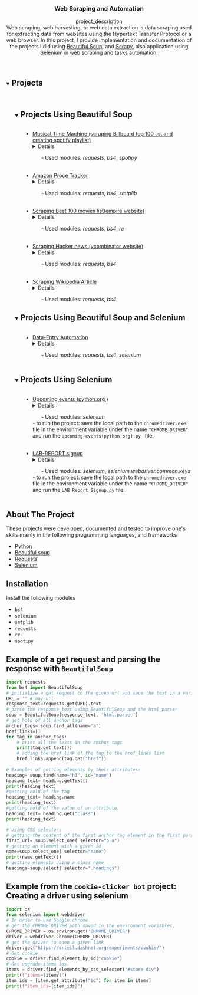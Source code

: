 <br />
<p align="center">

  <h3 align="center">Web Scraping and Automation </h3>

  <p align="center">
    project_description
    <br />
Web scraping, web harvesting, or web data extraction is data scraping used for extracting data from websites using the Hypertext Transfer Protocol or a web browser.
In this project, I provide implementation and documentation of the projects I did using <a href="#BS">Beautiful Soup</a>, and  <a href="#scrapy">Scrapy</a>, also application using <a href="#BS">Selenium</a> in web scraping and tasks automation.

   <br />
    <br />
  </p>

<!-- TABLE OF CONTENTS -->
<details open="open">
  <summary><h2 style="display: inline-block">Projects</h2></summary>
<ol> 
<!---[comment]: <> (Projects Using Beautiful Soup&#41;)--->
    <details open="open">
      <summary><h2 style="display: inline-block">Projects Using Beautiful Soup</h2></summary>
      <ol>
        <ul>
                <li><a href="https://github.com/amgad01/python-code/tree/main/Web%20scraping%20and%20automation/web%20scraping%20(beautiful%20soup)/scraping%20empire%20best%20100%20movies%20list">Musical Time Machine (scraping Billboard top 100 list and creating spotify playlist)</a></li>
                <details><br /> Musical Time Machine: Scraping the top 100 list of songs of a given date form the <a href="https://www.billboard.com/charts/hot-100/"> Billboard hot 100 list</a> and using the <a href="https://developer.spotify.com/documentation/web-api/">spotify API</a>  to connect to spotify and create a playlist with the top 100 songs  and return a link to this spotify list</details>
                    <ul> - Used modules: <em> requests</em>, <em> bs4</em>, <em>spotipy</em></ul>
        </ul> <br/> 
    <ul>
                <li><a href="https://github.com/amgad01/python-code/tree/main/Web%20scraping%20and%20automation/web%20scraping%20(beautiful%20soup)/amazon-price-tracker">Amazon Proce Tracker</a></li>
                <details><br /> A project to scrap a live website.<br> Given url to a product on  <a href="https://www.amazon.com">Amazon website</a>, This project is to track the current price of the product and send a notification email with with the price update to the given email once the price goes below a given minimum price </details>
                    <ul> - Used modules: <em> requests</em>, <em> bs4</em>, <em>smtplib</em></ul>
        </ul> <br/>
    <ul>
                <li><a href="https://github.com/amgad01/python-code/tree/main/Web%20scraping%20and%20automation/web%20scraping%20(beautiful%20soup)/scraping%20empire%20best%20100%20movies%20list">Scraping Best 100 movies list(empire website)</a></li>
                <details><br /> A project to scrap a live website, <a href="https://www.empireonline.com/movies/features/best-movies-2/">empire online</a>. Getting the Empire's list of the best 100 movies of all time – as voted by readers. and printing the list of the 100 movies  containing the order and the title of each movie</details>
                    <ul> - Used modules: <em> requests</em>, <em> bs4</em>, <em>re</em></ul>
        </ul> <br/>
        <ul>
                <li><a href="https://github.com/amgad01/python-code/tree/main/Web%20scraping%20and%20automation/web%20scraping%20(beautiful%20soup)/hacker%20hacker%20news">Scraping Hacker news (ycombinator website)</a></li>
                <details><br /> A project to scrap a live website, <a href="https://news.ycombinator.com/news">ycombinator website</a>, to get the titles and links of the  posted news stories on the website , and the trending stories with the most upvote.</details>
                    <ul> - Used modules: <em> requests</em>, <em> bs4</em></ul>
        </ul> <br/>
        <ul>
                <li><a href="https://github.com/amgad01/python-code/tree/main/Web%20scraping%20and%20automation/web%20scraping%20(beautiful%20soup)/scraping%20wikipedia%20article">Scraping Wikipedia Article</a></li>
                <details><br /> A project using the basics of Beautiful soup to scrap the content of a wikipedia article form the local file or using a get request with the link to the live article.<br>
        The local file is compressed just for simplicity and can be extracted to view the content or work with the file, otherwise a get request to the article link will also work.</details>
                    <ul> - Used modules: <em> requests</em>, <em> bs4</em> </ul>
        </ul>
    </ol>
    </details>

[comment]: <> (Project Using Beautiful Soup and Selenium)
 <details open="open">
      <summary><h2 style="display: inline-block">Projects Using Beautiful Soup and Selenium</h2></summary>
      <ol>
        <ul>
                <li><a href="https://github.com/amgad01/python-code/tree/main/Web%20scraping%20and%20automation/data-entry%20automation(beautiful%20soup%20and%20selenium)">Data-Entry Automation</a></li>
                <details><br /> In this project, I used <a >Selenium</a> and <a>Beautiful Soup</a>  to implement an automate a tool that gets all apartments listings form 
 the <a href="https://www.zillow.com">Zillow</a> website and all important information related to the listings and eventually use the obtained information to fill out a Google form.

I used Beautiful Soup to get:
- Addresses of the properties    
-  Prices of the properties
- Links to the ads on the website
I also used Selenium to fill out a Google Form with all the information that was obtained from the previous step
</details>
                    <ul> - Used modules: <em> requests</em>, <em> bs4</em>, <em>selenium</em></ul>
        </ul> <br/>
    </ol>
    </details>


[comment]: <> (Project Using Selenium)
 <details open="open">
      <summary><h2 style="display: inline-block">Projects Using Selenium</h2></summary>
      <ol>
        <ul><li><a href="https://github.com/amgad01/python-code/blob/main/Web%20scraping%20and%20automation/Automation%20(Selenium)/upcoming-events(python.org).py">Upcoming events (python.org
)</a></li>
                <details><br /> In this project, I use <a >Selenium</a> to automate  the chrome browser to get to the <a>python.org</a> website and get the upcoming events listed in the main page.</details>

<ul> - Used modules: <em>selenium</em></ul> 
- to run the project: save the local path to the <code>chromedriver.exe</code> file in the environment variable under the name <code>"CHROME_DRIVER"</code>  and run the <code>upcoming-events(python.org).py </code> file. </ul> <br/>
    </ol>
    </details>

<ol>
        <ul><li><a href="https://github.com/amgad01/python-code/blob/main/Web%20scraping%20and%20automation/Automation%20(Selenium)/LAB%20Report%20Signup.py">LAB-REPORT signup</a></li>
                <details><br /> In this project, I implement simple <a >Selenium</a>  functionality to in order to automate the chrome browser to fill out a form and click submit on a given webpage.</details>

<ul> - Used modules: <em>selenium</em>, <em>selenium.webdriver.common.keys</em></ul> 
- to run the project: save the local path to the <code>chromedriver.exe</code> file in the environment variable under the name <code>"CHROME_DRIVER"</code>  and run the <code>LAB Report Signup.py</code> file. </ul> <br/>
    </ol>
  </ol>
</details>

[comment]: <> (<!-- ABOUT THE PROJECT -->)
## About The Project
These projects were developed, documented and tested to improve one's skills  mainly in the following programming languages, and frameworks
* [Python](https://www.python.org/)
* [Beautiful soup ](https://www.crummy.com/software/BeautifulSoup/bs4/doc/)
* [Requests](https://docs.python-requests.org/en/master/)
* [Selenium](https://www.selenium.dev/)


[comment]: <> (<!-- GETTING STARTED -->)
## Installation 
Install the following modules 
* `bs4 ` 
* `selenium` 
* `smtplib` 
* `requests` 
* `re`
* `spotipy`

## Example of a get request and parsing the response with `BeautifulSoup` 
```py
import requests
from bs4 import BeautifulSoup
# initialize a get request to the given url and save the text in a variable response_text
URL = '' # any url 
response_text=requests.get(URL).text
# parse the response_text using BeautifulSoup and the html parser 
soup = BeautifulSoup(response_text, 'html.parser')
# get hold of all anchor tags
anchor_tags= soup.find_all(name="a")
href_links=[]
for tag in anchor_tags:
    # print all the texts in the anchor tags
    print(tag.get_text())
    # adding the href link of the tag to the href_links list 
    href_links.append(tag.get("href"))
    
# Examples of getting elements by their attributes:
heading= soup.find(name="h1", id="name")
heading_text= heading.getText()
print(heading_text)
#getting hold of the tag
heading_text= heading.name
print(heading_text)
#getting hold of the value of an attribute
heading_text= heading.get("class")
print(heading_text)

# Using CSS selectors 
# getting the content of the first anchor tag element in the first paragraph
first_url= soup.select_one( selector="p a")
# getting an element with a given id
name=soup.select_one( selector="name")
print(name.getText())
# getting elements using a class name 
headings=soup.select( selector=".headings")
```

## Example from the `cookie-clicker bot` project: Creating a driver using selenium  
```py
import os
from selenium import webdriver
# In order to use Google chrome 
# get the CHROME_DRIVER path saved in the environment variables, 
CHROME_DRIVER = os.environ.get('CHROME_DRIVER')
driver = webdriver.Chrome(CHROME_DRIVER)
# get the driver to open a given link 
driver.get("https://orteil.dashnet.org/experiments/cookie/")
# Get cookie
cookie = driver.find_element_by_id("cookie")
# Get upgrade-items ids.
items = driver.find_elements_by_css_selector("#store div")
print(f"items={items}")
item_ids = [item.get_attribute("id") for item in items]
print(f"item_ids={item_ids}")
``` 
